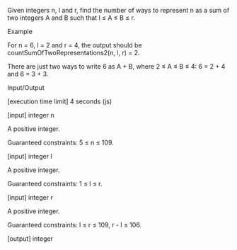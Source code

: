 Given integers n, l and r, find the number of ways to represent n as a sum of two integers A and B such that l ≤ A ≤ B ≤ r.

Example

For n = 6, l = 2 and r = 4, the output should be
countSumOfTwoRepresentations2(n, l, r) = 2.

There are just two ways to write 6 as A + B, where 2 ≤ A ≤ B ≤ 4: 6 = 2 + 4 and 6 = 3 + 3.

Input/Output

[execution time limit] 4 seconds (js)

[input] integer n

A positive integer.

Guaranteed constraints:
5 ≤ n ≤ 109.

[input] integer l

A positive integer.

Guaranteed constraints:
1 ≤ l ≤ r.

[input] integer r

A positive integer.

Guaranteed constraints:
l ≤ r ≤ 109,
r - l ≤ 106.

[output] integer
